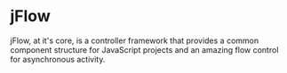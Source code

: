 # jFlow
jFlow, at it's core,  is a controller framework that provides a common component structure for JavaScript projects and an amazing flow control for asynchronous activity.
